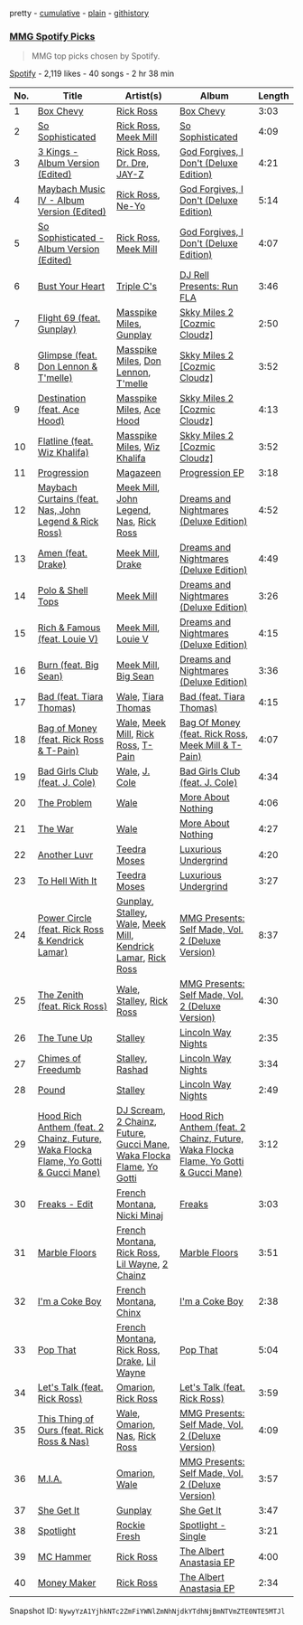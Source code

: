 pretty - [cumulative](/playlists/cumulative/2nZndNnauO6SID8cjf4C9F.md) - [plain](/playlists/plain/2nZndNnauO6SID8cjf4C9F) - [githistory](https://github.githistory.xyz/mackorone/spotify-playlist-archive/blob/main/playlists/plain/2nZndNnauO6SID8cjf4C9F)

### [MMG Spotify Picks](https://open.spotify.com/playlist/2nZndNnauO6SID8cjf4C9F)

> MMG top picks chosen by Spotify.

[Spotify](https://open.spotify.com/user/spotify) - 2,119 likes - 40 songs - 2 hr 38 min

| No. | Title | Artist(s) | Album | Length |
|---|---|---|---|---|
| 1 | [Box Chevy](https://open.spotify.com/track/0UbPJq9RKKDXwXUAIMIHiq) | [Rick Ross](https://open.spotify.com/artist/1sBkRIssrMs1AbVkOJbc7a) | [Box Chevy](https://open.spotify.com/album/0SqDuYLzfAlzcWyAF3KLl4) | 3:03 |
| 2 | [So Sophisticated](https://open.spotify.com/track/2IR9MmoWsguzwzHmdByrQm) | [Rick Ross](https://open.spotify.com/artist/1sBkRIssrMs1AbVkOJbc7a), [Meek Mill](https://open.spotify.com/artist/20sxb77xiYeusSH8cVdatc) | [So Sophisticated](https://open.spotify.com/album/3CpAuvSlyfHW17Ff4bbAL8) | 4:09 |
| 3 | [3 Kings \- Album Version \(Edited\)](https://open.spotify.com/track/1uNqULK5Y6cKkjFCv0gljK) | [Rick Ross](https://open.spotify.com/artist/1sBkRIssrMs1AbVkOJbc7a), [Dr\. Dre](https://open.spotify.com/artist/6DPYiyq5kWVQS4RGwxzPC7), [JAY\-Z](https://open.spotify.com/artist/3nFkdlSjzX9mRTtwJOzDYB) | [God Forgives, I Don't \(Deluxe Edition\)](https://open.spotify.com/album/1tNzdqkrtt6vwdCTj5gYCD) | 4:21 |
| 4 | [Maybach Music IV \- Album Version \(Edited\)](https://open.spotify.com/track/5N8rcVUAN8f532d0ilF43W) | [Rick Ross](https://open.spotify.com/artist/1sBkRIssrMs1AbVkOJbc7a), [Ne\-Yo](https://open.spotify.com/artist/21E3waRsmPlU7jZsS13rcj) | [God Forgives, I Don't \(Deluxe Edition\)](https://open.spotify.com/album/1tNzdqkrtt6vwdCTj5gYCD) | 5:14 |
| 5 | [So Sophisticated \- Album Version \(Edited\)](https://open.spotify.com/track/4JHVAL62ruABoAoGMsJvVs) | [Rick Ross](https://open.spotify.com/artist/1sBkRIssrMs1AbVkOJbc7a), [Meek Mill](https://open.spotify.com/artist/20sxb77xiYeusSH8cVdatc) | [God Forgives, I Don't \(Deluxe Edition\)](https://open.spotify.com/album/1tNzdqkrtt6vwdCTj5gYCD) | 4:07 |
| 6 | [Bust Your Heart](https://open.spotify.com/track/1wi6mDK0ExEGHGOVhP9XZB) | [Triple C's](https://open.spotify.com/artist/6f6JuOZPACMc5Z3phFAc7A) | [DJ Rell Presents: Run FLA](https://open.spotify.com/album/7oXwHc69dXdkzZMcSzH9bv) | 3:46 |
| 7 | [Flight 69 \(feat\. Gunplay\)](https://open.spotify.com/track/2qxsNOo08iliA3WOf3LpKH) | [Masspike Miles](https://open.spotify.com/artist/3eOCF6hnzQa1MLLXOuxt45), [Gunplay](https://open.spotify.com/artist/7cvtOrIEaUrqbGmYA9Kj34) | [Skky Miles 2 \[Cozmic Cloudz\]](https://open.spotify.com/album/03EcqDQ9CJrPuqnehAlCX9) | 2:50 |
| 8 | [Glimpse \(feat\. Don Lennon & T'melle\)](https://open.spotify.com/track/1trICUUAbmuoSPdVWTu9Au) | [Masspike Miles](https://open.spotify.com/artist/3eOCF6hnzQa1MLLXOuxt45), [Don Lennon](https://open.spotify.com/artist/4wDmh8bnOVTQxfEqfjx4Qd), [T'melle](https://open.spotify.com/artist/6KxFzxrYZy4r5lDNPMSseT) | [Skky Miles 2 \[Cozmic Cloudz\]](https://open.spotify.com/album/03EcqDQ9CJrPuqnehAlCX9) | 3:52 |
| 9 | [Destination \(feat\. Ace Hood\)](https://open.spotify.com/track/3EZNOercdVwitsz0cB3brZ) | [Masspike Miles](https://open.spotify.com/artist/3eOCF6hnzQa1MLLXOuxt45), [Ace Hood](https://open.spotify.com/artist/31HjiqargV4NAw4GZqUale) | [Skky Miles 2 \[Cozmic Cloudz\]](https://open.spotify.com/album/03EcqDQ9CJrPuqnehAlCX9) | 4:13 |
| 10 | [Flatline \(feat\. Wiz Khalifa\)](https://open.spotify.com/track/6UKtN5M9n4yeXhxojZBp8a) | [Masspike Miles](https://open.spotify.com/artist/3eOCF6hnzQa1MLLXOuxt45), [Wiz Khalifa](https://open.spotify.com/artist/137W8MRPWKqSmrBGDBFSop) | [Skky Miles 2 \[Cozmic Cloudz\]](https://open.spotify.com/album/03EcqDQ9CJrPuqnehAlCX9) | 3:52 |
| 11 | [Progression](https://open.spotify.com/track/5cxE1FqRwtyxOYbgFUwujG) | [Magazeen](https://open.spotify.com/artist/21D8ywf89eWxGJGx7IfMBW) | [Progression EP](https://open.spotify.com/album/2S6oDwUtwTeIX89aFgvr3G) | 3:18 |
| 12 | [Maybach Curtains \(feat\. Nas, John Legend & Rick Ross\)](https://open.spotify.com/track/4KozGhbYbcVPTJN2XhAAng) | [Meek Mill](https://open.spotify.com/artist/20sxb77xiYeusSH8cVdatc), [John Legend](https://open.spotify.com/artist/5y2Xq6xcjJb2jVM54GHK3t), [Nas](https://open.spotify.com/artist/20qISvAhX20dpIbOOzGK3q), [Rick Ross](https://open.spotify.com/artist/1sBkRIssrMs1AbVkOJbc7a) | [Dreams and Nightmares \(Deluxe Edition\)](https://open.spotify.com/album/0zhZDmHEtDtok393SbZ3d7) | 4:52 |
| 13 | [Amen \(feat\. Drake\)](https://open.spotify.com/track/32UIpKdyGzgTPTO8e5ge5c) | [Meek Mill](https://open.spotify.com/artist/20sxb77xiYeusSH8cVdatc), [Drake](https://open.spotify.com/artist/3TVXtAsR1Inumwj472S9r4) | [Dreams and Nightmares \(Deluxe Edition\)](https://open.spotify.com/album/0zhZDmHEtDtok393SbZ3d7) | 4:49 |
| 14 | [Polo & Shell Tops](https://open.spotify.com/track/3UfMVotysc0b4AfgcfiLEM) | [Meek Mill](https://open.spotify.com/artist/20sxb77xiYeusSH8cVdatc) | [Dreams and Nightmares \(Deluxe Edition\)](https://open.spotify.com/album/0zhZDmHEtDtok393SbZ3d7) | 3:26 |
| 15 | [Rich & Famous \(feat\. Louie V\)](https://open.spotify.com/track/2MaDN1zq0vftSQ21bGBSHq) | [Meek Mill](https://open.spotify.com/artist/20sxb77xiYeusSH8cVdatc), [Louie V](https://open.spotify.com/artist/32NrBLeB2oXTyvftz7DUMG) | [Dreams and Nightmares \(Deluxe Edition\)](https://open.spotify.com/album/0zhZDmHEtDtok393SbZ3d7) | 4:15 |
| 16 | [Burn \(feat\. Big Sean\)](https://open.spotify.com/track/1tv6IvWoOilhj0XbBoVVMo) | [Meek Mill](https://open.spotify.com/artist/20sxb77xiYeusSH8cVdatc), [Big Sean](https://open.spotify.com/artist/0c173mlxpT3dSFRgMO8XPh) | [Dreams and Nightmares \(Deluxe Edition\)](https://open.spotify.com/album/0zhZDmHEtDtok393SbZ3d7) | 3:36 |
| 17 | [Bad \(feat\. Tiara Thomas\)](https://open.spotify.com/track/64Nbnw22f8adeMuLd1nSBD) | [Wale](https://open.spotify.com/artist/67nwj3Y5sZQLl72VNUHEYE), [Tiara Thomas](https://open.spotify.com/artist/69FykkhiqpzqeSNYRxc8BI) | [Bad \(feat\. Tiara Thomas\)](https://open.spotify.com/album/06oKL6rtXNlQxlPyZQeb1i) | 4:15 |
| 18 | [Bag of Money \(feat\. Rick Ross & T\-Pain\)](https://open.spotify.com/track/3fXYcpFvBCsfyZAtOWoPXz) | [Wale](https://open.spotify.com/artist/67nwj3Y5sZQLl72VNUHEYE), [Meek Mill](https://open.spotify.com/artist/20sxb77xiYeusSH8cVdatc), [Rick Ross](https://open.spotify.com/artist/1sBkRIssrMs1AbVkOJbc7a), [T\-Pain](https://open.spotify.com/artist/3aQeKQSyrW4qWr35idm0cy) | [Bag Of Money \(feat\. Rick Ross, Meek Mill & T\-Pain\)](https://open.spotify.com/album/6VW4wK2qi8mHeBGcgHYvBo) | 4:07 |
| 19 | [Bad Girls Club \(feat\. J\. Cole\)](https://open.spotify.com/track/1CS4y2ml2YyisaXuXtqhiQ) | [Wale](https://open.spotify.com/artist/67nwj3Y5sZQLl72VNUHEYE), [J\. Cole](https://open.spotify.com/artist/6l3HvQ5sa6mXTsMTB19rO5) | [Bad Girls Club \(feat\. J\. Cole\)](https://open.spotify.com/album/7IyNUXrfIuRa2KYngZRYSU) | 4:34 |
| 20 | [The Problem](https://open.spotify.com/track/5YvoU1Y6LzuoVqd49TMuRU) | [Wale](https://open.spotify.com/artist/67nwj3Y5sZQLl72VNUHEYE) | [More About Nothing](https://open.spotify.com/album/5nq9ioskYcYPa7CYULSQ8T) | 4:06 |
| 21 | [The War](https://open.spotify.com/track/4qaiKyqxcmZP8VPhfylMVv) | [Wale](https://open.spotify.com/artist/67nwj3Y5sZQLl72VNUHEYE) | [More About Nothing](https://open.spotify.com/album/5nq9ioskYcYPa7CYULSQ8T) | 4:27 |
| 22 | [Another Luvr](https://open.spotify.com/track/7skVOyJoDimP45EO8TkEew) | [Teedra Moses](https://open.spotify.com/artist/6vfR5QRc3xca0KvpG8KZBE) | [Luxurious Undergrind](https://open.spotify.com/album/2Ey4YxvrLth0qSj0sprlX8) | 4:20 |
| 23 | [To Hell With It](https://open.spotify.com/track/1Yb7Brj9jmIdoHns2InldA) | [Teedra Moses](https://open.spotify.com/artist/6vfR5QRc3xca0KvpG8KZBE) | [Luxurious Undergrind](https://open.spotify.com/album/2Ey4YxvrLth0qSj0sprlX8) | 3:27 |
| 24 | [Power Circle \(feat\. Rick Ross & Kendrick Lamar\)](https://open.spotify.com/track/6zvPkbH8xwDzjnqsjpVJVJ) | [Gunplay](https://open.spotify.com/artist/7cvtOrIEaUrqbGmYA9Kj34), [Stalley](https://open.spotify.com/artist/1wUmdemiR9Dxw8A2el365A), [Wale](https://open.spotify.com/artist/67nwj3Y5sZQLl72VNUHEYE), [Meek Mill](https://open.spotify.com/artist/20sxb77xiYeusSH8cVdatc), [Kendrick Lamar](https://open.spotify.com/artist/2YZyLoL8N0Wb9xBt1NhZWg), [Rick Ross](https://open.spotify.com/artist/1sBkRIssrMs1AbVkOJbc7a) | [MMG Presents: Self Made, Vol\. 2 \(Deluxe Version\)](https://open.spotify.com/album/2l6Ea6NWoJBM23iVKwxgV5) | 8:37 |
| 25 | [The Zenith \(feat\. Rick Ross\)](https://open.spotify.com/track/6mE4db2UrqbEDSxOvkkxIo) | [Wale](https://open.spotify.com/artist/67nwj3Y5sZQLl72VNUHEYE), [Stalley](https://open.spotify.com/artist/1wUmdemiR9Dxw8A2el365A), [Rick Ross](https://open.spotify.com/artist/1sBkRIssrMs1AbVkOJbc7a) | [MMG Presents: Self Made, Vol\. 2 \(Deluxe Version\)](https://open.spotify.com/album/2l6Ea6NWoJBM23iVKwxgV5) | 4:30 |
| 26 | [The Tune Up](https://open.spotify.com/track/3yF8mnUmEWmwMxbEnzbZFt) | [Stalley](https://open.spotify.com/artist/1wUmdemiR9Dxw8A2el365A) | [Lincoln Way Nights](https://open.spotify.com/album/5W2LyHQ0jWN7K2D7FITZUY) | 2:35 |
| 27 | [Chimes of Freedumb](https://open.spotify.com/track/3xDEU1NXjGF00Q8c4rjunW) | [Stalley](https://open.spotify.com/artist/1wUmdemiR9Dxw8A2el365A), [Rashad](https://open.spotify.com/artist/32jrK8iaARJvXrYarVcvZK) | [Lincoln Way Nights](https://open.spotify.com/album/5W2LyHQ0jWN7K2D7FITZUY) | 3:34 |
| 28 | [Pound](https://open.spotify.com/track/14CYHCAfOu9vGj14R2b6AZ) | [Stalley](https://open.spotify.com/artist/1wUmdemiR9Dxw8A2el365A) | [Lincoln Way Nights](https://open.spotify.com/album/5W2LyHQ0jWN7K2D7FITZUY) | 2:49 |
| 29 | [Hood Rich Anthem \(feat\. 2 Chainz, Future, Waka Flocka Flame, Yo Gotti & Gucci Mane\)](https://open.spotify.com/track/1TEOLUSBofsUUIdX7aGFEJ) | [DJ Scream](https://open.spotify.com/artist/45h71dCVZaNAqP3YwQH6ER), [2 Chainz](https://open.spotify.com/artist/17lzZA2AlOHwCwFALHttmp), [Future](https://open.spotify.com/artist/1RyvyyTE3xzB2ZywiAwp0i), [Gucci Mane](https://open.spotify.com/artist/13y7CgLHjMVRMDqxdx0Xdo), [Waka Flocka Flame](https://open.spotify.com/artist/6f4XkbvYlXMH0QgVRzW0sM), [Yo Gotti](https://open.spotify.com/artist/6Ha4aES39QiVjR0L2lwuwq) | [Hood Rich Anthem \(feat\. 2 Chainz, Future, Waka Flocka Flame, Yo Gotti & Gucci Mane\)](https://open.spotify.com/album/0Qrzb2RajabRBNZlHvJgX0) | 3:12 |
| 30 | [Freaks \- Edit](https://open.spotify.com/track/1qbXihVTHVDINrJ65D6HAF) | [French Montana](https://open.spotify.com/artist/6vXTefBL93Dj5IqAWq6OTv), [Nicki Minaj](https://open.spotify.com/artist/0hCNtLu0JehylgoiP8L4Gh) | [Freaks](https://open.spotify.com/album/1uD0P8P6EffbcGuAOeCUKP) | 3:03 |
| 31 | [Marble Floors](https://open.spotify.com/track/6eoD4UZyqWIdSGapVI8uG0) | [French Montana](https://open.spotify.com/artist/6vXTefBL93Dj5IqAWq6OTv), [Rick Ross](https://open.spotify.com/artist/1sBkRIssrMs1AbVkOJbc7a), [Lil Wayne](https://open.spotify.com/artist/55Aa2cqylxrFIXC767Z865), [2 Chainz](https://open.spotify.com/artist/17lzZA2AlOHwCwFALHttmp) | [Marble Floors](https://open.spotify.com/album/34G5z71tchgdTPhl1DbN9O) | 3:51 |
| 32 | [I'm a Coke Boy](https://open.spotify.com/track/00Tkkch9iCW0wrQXlnTPl1) | [French Montana](https://open.spotify.com/artist/6vXTefBL93Dj5IqAWq6OTv), [Chinx](https://open.spotify.com/artist/2DctCFD8X80VeY7WLC86PS) | [I'm a Coke Boy](https://open.spotify.com/album/3G9qLGnzFWIAZdjkzlJQFp) | 2:38 |
| 33 | [Pop That](https://open.spotify.com/track/53A20GH734aXpOF4cNakr4) | [French Montana](https://open.spotify.com/artist/6vXTefBL93Dj5IqAWq6OTv), [Rick Ross](https://open.spotify.com/artist/1sBkRIssrMs1AbVkOJbc7a), [Drake](https://open.spotify.com/artist/3TVXtAsR1Inumwj472S9r4), [Lil Wayne](https://open.spotify.com/artist/55Aa2cqylxrFIXC767Z865) | [Pop That](https://open.spotify.com/album/2Y84OSvajxc1ni7tQnRLg0) | 5:04 |
| 34 | [Let's Talk \(feat\. Rick Ross\)](https://open.spotify.com/track/28bA3DyM3UnDoGJolb55TY) | [Omarion](https://open.spotify.com/artist/0f5nVCcR06GX8Qikz0COtT), [Rick Ross](https://open.spotify.com/artist/1sBkRIssrMs1AbVkOJbc7a) | [Let's Talk \(feat\. Rick Ross\)](https://open.spotify.com/album/1dG2i4TsOiUMeHBoRcTBuR) | 3:59 |
| 35 | [This Thing of Ours \(feat\. Rick Ross & Nas\)](https://open.spotify.com/track/4Izv8YcbPkIXOZW76h68hG) | [Wale](https://open.spotify.com/artist/67nwj3Y5sZQLl72VNUHEYE), [Omarion](https://open.spotify.com/artist/0f5nVCcR06GX8Qikz0COtT), [Nas](https://open.spotify.com/artist/20qISvAhX20dpIbOOzGK3q), [Rick Ross](https://open.spotify.com/artist/1sBkRIssrMs1AbVkOJbc7a) | [MMG Presents: Self Made, Vol\. 2 \(Deluxe Version\)](https://open.spotify.com/album/6i5RM49EP7GbJiHX7D2eV6) | 4:09 |
| 36 | [M.I.A.](https://open.spotify.com/track/4k3m5jtjErernuKolqKyt2) | [Omarion](https://open.spotify.com/artist/0f5nVCcR06GX8Qikz0COtT), [Wale](https://open.spotify.com/artist/67nwj3Y5sZQLl72VNUHEYE) | [MMG Presents: Self Made, Vol\. 2 \(Deluxe Version\)](https://open.spotify.com/album/6i5RM49EP7GbJiHX7D2eV6) | 3:57 |
| 37 | [She Get It](https://open.spotify.com/track/2zlEzvVn58FIFAKvwt7gZR) | [Gunplay](https://open.spotify.com/artist/7cvtOrIEaUrqbGmYA9Kj34) | [She Get It](https://open.spotify.com/album/2pMvhzZTqse5NZiMWEVypP) | 3:47 |
| 38 | [Spotlight](https://open.spotify.com/track/0SkiTWVrsZWXjyGnAEZZyp) | [Rockie Fresh](https://open.spotify.com/artist/5Joy3NHmxKQGEOnjxtaMz3) | [Spotlight \- Single](https://open.spotify.com/album/4VeOZsBnSHKzkMIBDCSqSB) | 3:21 |
| 39 | [MC Hammer](https://open.spotify.com/track/60Zvnyx75hKXeZysWBlEIl) | [Rick Ross](https://open.spotify.com/artist/1sBkRIssrMs1AbVkOJbc7a) | [The Albert Anastasia EP](https://open.spotify.com/album/64Ag1BoE93IZC1UyFQHKIQ) | 4:00 |
| 40 | [Money Maker](https://open.spotify.com/track/4aX8n2fDEfOB2JRijB6vXy) | [Rick Ross](https://open.spotify.com/artist/1sBkRIssrMs1AbVkOJbc7a) | [The Albert Anastasia EP](https://open.spotify.com/album/64Ag1BoE93IZC1UyFQHKIQ) | 2:34 |

Snapshot ID: `NywyYzA1YjhkNTc2ZmFiYWNlZmNhNjdkYTdhNjBmNTVmZTE0NTE5MTJl`